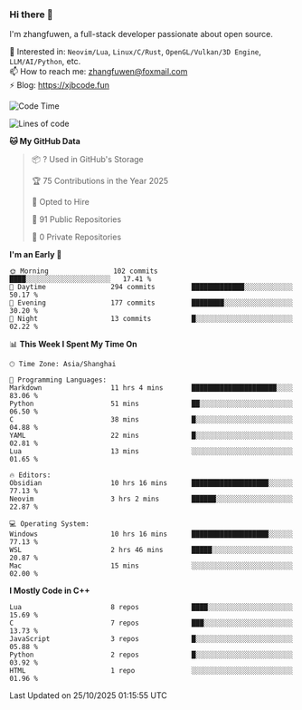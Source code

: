 ### Hi there 👋

I'm zhangfuwen, a full-stack developer passionate about open source.

🌱 Interested in: `Neovim/Lua`, `Linux/C/Rust`, `OpenGL/Vulkan/3D Engine`, `LLM/AI/Python`, etc.  
📫 How to reach me: zhangfuwen@foxmail.com  
⚡ Blog: https://xjbcode.fun 

<!--START_SECTION:waka-->
![Code Time](http://img.shields.io/badge/Code%20Time-107%20hrs%2055%20mins-blue)

![Lines of code](https://img.shields.io/badge/From%20Hello%20World%20I%27ve%20Written-65.3%20thousand%20lines%20of%20code-blue)

**🐱 My GitHub Data** 

> 📦 ? Used in GitHub's Storage 
 > 
> 🏆 75 Contributions in the Year 2025
 > 
> 💼 Opted to Hire
 > 
> 📜 91 Public Repositories 
 > 
> 🔑 0 Private Repositories 
 > 
**I'm an Early 🐤** 

```text
🌞 Morning                102 commits         ████░░░░░░░░░░░░░░░░░░░░░   17.41 % 
🌆 Daytime                294 commits         █████████████░░░░░░░░░░░░   50.17 % 
🌃 Evening                177 commits         ████████░░░░░░░░░░░░░░░░░   30.20 % 
🌙 Night                  13 commits          █░░░░░░░░░░░░░░░░░░░░░░░░   02.22 % 
```


📊 **This Week I Spent My Time On** 

```text
🕑︎ Time Zone: Asia/Shanghai

💬 Programming Languages: 
Markdown                 11 hrs 4 mins       █████████████████████░░░░   83.06 % 
Python                   51 mins             ██░░░░░░░░░░░░░░░░░░░░░░░   06.50 % 
C                        38 mins             █░░░░░░░░░░░░░░░░░░░░░░░░   04.88 % 
YAML                     22 mins             █░░░░░░░░░░░░░░░░░░░░░░░░   02.81 % 
Lua                      13 mins             ░░░░░░░░░░░░░░░░░░░░░░░░░   01.65 % 

🔥 Editors: 
Obsidian                 10 hrs 16 mins      ███████████████████░░░░░░   77.13 % 
Neovim                   3 hrs 2 mins        ██████░░░░░░░░░░░░░░░░░░░   22.87 % 

💻 Operating System: 
Windows                  10 hrs 16 mins      ███████████████████░░░░░░   77.13 % 
WSL                      2 hrs 46 mins       █████░░░░░░░░░░░░░░░░░░░░   20.87 % 
Mac                      15 mins             ░░░░░░░░░░░░░░░░░░░░░░░░░   02.00 % 
```

**I Mostly Code in C++** 

```text
Lua                      8 repos             ████░░░░░░░░░░░░░░░░░░░░░   15.69 % 
C                        7 repos             ███░░░░░░░░░░░░░░░░░░░░░░   13.73 % 
JavaScript               3 repos             █░░░░░░░░░░░░░░░░░░░░░░░░   05.88 % 
Python                   2 repos             █░░░░░░░░░░░░░░░░░░░░░░░░   03.92 % 
HTML                     1 repo              ░░░░░░░░░░░░░░░░░░░░░░░░░   01.96 % 
```




 Last Updated on 25/10/2025 01:15:55 UTC
<!--END_SECTION:waka-->
